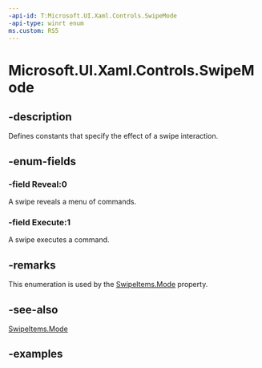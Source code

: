 ```yaml
---
-api-id: T:Microsoft.UI.Xaml.Controls.SwipeMode
-api-type: winrt enum
ms.custom: RS5
---
```

<!-- Enumeration syntax.
public enum SwipeMode : int 
-->

# Microsoft.UI.Xaml.Controls.SwipeMode


## -description

Defines constants that specify the effect of a swipe interaction.


## -enum-fields


### -field Reveal:0

A swipe reveals a menu of commands.


### -field Execute:1

A swipe executes a command.


## -remarks

This enumeration is used by the [SwipeItems.Mode](swipeitems_mode.md) property.


## -see-also

[SwipeItems.Mode](swipeitems_mode.md)


## -examples


